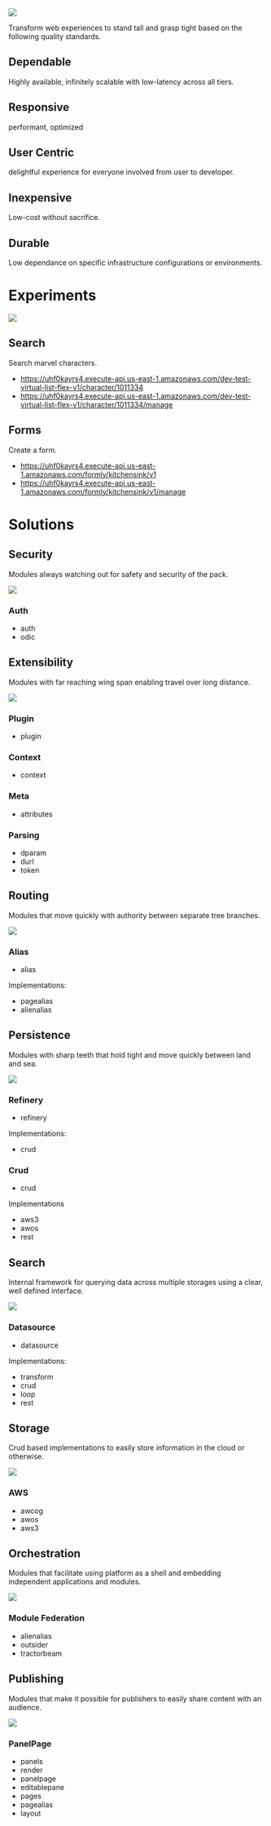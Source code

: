 ![](https://smeskey-github-prod.s3.amazonaws.com/projects/druid/github/bear.png)

Transform web experiences to stand tall and grasp tight based on the following quality standards.

## Dependable

Highly available, infinitely scalable with low-latency across all tiers.

## Responsive

performant, optimized

## User Centric

delightful experience for everyone involved from user to developer.

## Inexpensive

Low-cost without sacrifice.

## Durable

Low dependance on specific infrastructure configurations or environments.

# Experiments

![](https://smeskey-github-prod.s3.amazonaws.com/projects/druid/github/lab.png)

## Search

Search marvel characters.

* https://uhf0kayrs4.execute-api.us-east-1.amazonaws.com/dev-test-virtual-list-flex-v1/character/1011334
* https://uhf0kayrs4.execute-api.us-east-1.amazonaws.com/dev-test-virtual-list-flex-v1/character/1011334/manage

## Forms

Create a form.

* https://uhf0kayrs4.execute-api.us-east-1.amazonaws.com/formly/kitchensink/v1
* https://uhf0kayrs4.execute-api.us-east-1.amazonaws.com/formly/kitchensink/v1/manage

# Solutions


## Security

Modules always watching out for safety and security of the pack.

![](https://smeskey-github-prod.s3.amazonaws.com/projects/druid/github/wolves.png)

### Auth

* auth
* odic

## Extensibility

Modules with far reaching wing span enabling travel over long distance.

![](https://smeskey-github-prod.s3.amazonaws.com/projects/druid/github/eagle2.png)

### Plugin

* plugin

### Context

* context

### Meta

* attributes

### Parsing

* dparam
* durl
* token

## Routing

Modules that move quickly with authority between separate tree branches.

![](https://smeskey-github-prod.s3.amazonaws.com/projects/druid/github/lemur.png)

### Alias

* alias

Implementations:

* pagealias
* alienalias

## Persistence

Modules with sharp teeth that hold tight and move quickly between land and sea.

![](https://smeskey-github-prod.s3.amazonaws.com/projects/druid/github/croc.png)

### Refinery

* refinery

Implementations:
* crud

### Crud

* crud

Implementations
* aws3
* awos
* rest

## Search

Internal framework for querying data across multiple storages using a clear, well defined interface.

![](https://smeskey-github-prod.s3.amazonaws.com/projects/druid/github/rescue2.png)

### Datasource

* datasource

Implementations:
* transform
* crud
* loop
* rest

## Storage

Crud based implementations to easily store information in the cloud or otherwise.

![](https://smeskey-github-prod.s3.amazonaws.com/projects/druid/github/plane.png)

### AWS

* awcog
* awos
* aws3

## Orchestration

Modules that facilitate using platform as a shell and embedding independent applications and modules.

![](https://smeskey-github-prod.s3.amazonaws.com/projects/druid/github/facility3.png)

### Module Federation

* alienalias
* outsider
* tractorbeam

## Publishing

Modules that make it possible for publishers to easily share content with an audience.

![](https://smeskey-github-prod.s3.amazonaws.com/projects/druid/github/forge.png)

### PanelPage

* panels
* render
* panelpage
* editablepane
* pages
* pagealias
* layout
